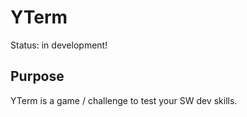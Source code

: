 # YTerm

Status: in development!

## Purpose

YTerm is a game / challenge to test your SW dev skills.
